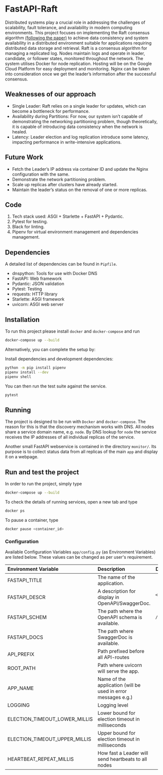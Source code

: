 # FastAPI-Raft

Distributed systems play a crucial role in addressing the challenges of scalability, fault tolerance, and availability in modern computing environments. This project focuses on implementing the Raft consensus algorithm [(following the paper)][raft-paper] to achieve data consistency and system availability in a distributed environment suitable for applications requiring distributed data storage and retrieval. Raft is a consensus algorithm for managing a replicated log. Nodes maintain logs and operate in leader, candidate, or follower states, monitored throughout the network. The system utilises Docker for node replication. Hosting will be on the Google Cloud Platform for easy deployment and monitoring. Nginx can be taken into consideration once we get the leader’s information after the successful consensus.

## Weaknesses of our approach
- Single Leader: Raft relies on a single leader for updates, which can become a bottleneck for performance.
- Availability during Partitions: For now, our system isn’t capable of demonstrating the networking partitioning problem, though theoretically, it is capable of introducing data consistency when the network is healed.
- Latency: Leader election and log replication introduce some latency, impacting performance in write-intensive applications.

## Future Work
- Fetch the Leader’s IP address via container ID and update the Nginx configuration with the same.
- Demonstrate the network partitioning problem.
- Scale up replicas after clusters have already started.
- Maintain the leader’s status on the removal of one or more replicas.


## Code

1. Tech stack used: ASGI + Starlette + FastAPI + Pydantic.
2. Pytest for testing.
3. Black for linting.
4. Pipenv for virtual environment management and dependencies management.

## Dependencies

A detailed list of dependencies can be found in `Pipfile`.

* dnspython: Tools for use with Docker DNS
* FastAPI: Web framework
* Pydantic: JSON validation
* Pytest: Testing
* requests: HTTP library
* Starlette: ASGI framework
* uvicorn: ASGI web server

## Installation

To run this project please install `docker` and `docker-compose` and run
```sh
docker-compose up --build
```

Alternatively, you can complete the setup by:

Install dependencies and development dependencies:

``` sh
python -m pip install pipenv
pipenv install --dev
pipenv shell
```

You can then run the test suite against the service.

``` sh
pytest
```

## Running

The project is designed to be run with `Docker` and
`docker-compose`. The reason for this is that the discovery mechanism works with DNS. All nodes share a service domain name, e.g. `node`. By DNS lookup for `node` the service receives the IP addresses of all individual replicas of the
service.

Another small FastAPI webservice is contained in the directory `monitor/`. Its purpose is to collect status data from all replicas of the main `app` and display it on a webpage.

## Run and test the project
In order to run the project, simply type
```sh
docker-compose up --build
```

To check the details of running services, open a new tab and type
```sh
docker ps
```

To pause a container, type
```sh
docker pause <container_id>
```

### Configuration

Available Configuration Variables `app/config.py` (as Environment Variables) are listed below. These values can be changed as per user's requirement.

| Environment Variable              | Description | Default Value |
|:----------------------------------|:------------|--------------:|
| FASTAPI_TITLE                     | The name of the application. | `` |
| FASTAPI_DESCR                     | A description for display in OpenAPI/SwaggerDoc. | `<redacted for brevity>` |
| FASTAPI_SCHEM                     | The path where the OpenAPI schema is available. | `/openapi.json` |
| FASTAPI_DOCS                      | The path where SwaggerDoc is available. | `/docs` |
| API_PREFIX                        | Path prefixed before all API-routes | `/api` |
| ROOT_PATH                         | Path where uvicorn will serve the app. | ` ` |
| APP_NAME                          | Name of the application (will be used in error messages e.g.) | `consensus-cluster-service` |
| LOGGING                           | Logging level | `DEBUG` |
| ELECTION_TIMEOUT_LOWER_MILLIS     | Lower bound for election timeout in milliseconds | `3000` |
| ELECTION_TIMEOUT_UPPER_MILLIS     | Upper bound for election timeout in milliseconds | `5000` |
| HEARTBEAT_REPEAT_MILLIS           | How fast a Leader will send heartbeats to all nodes | `500` |


[raft-paper]: https://raft.github.io/